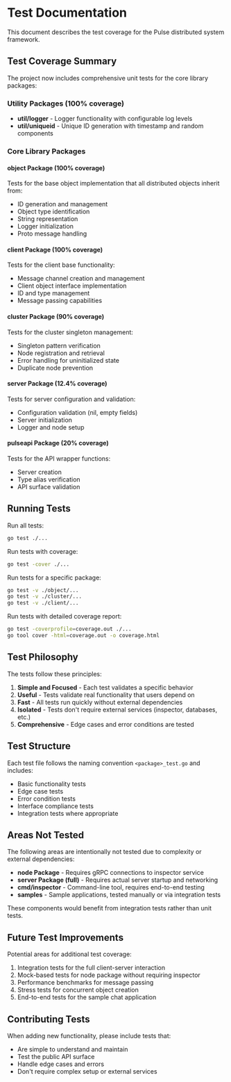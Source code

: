 # Test Documentation

This document describes the test coverage for the Pulse distributed system framework.

## Test Coverage Summary

The project now includes comprehensive unit tests for the core library packages:

### Utility Packages (100% coverage)
- **util/logger** - Logger functionality with configurable log levels
- **util/uniqueid** - Unique ID generation with timestamp and random components

### Core Library Packages

#### object Package (100% coverage)
Tests for the base object implementation that all distributed objects inherit from:
- ID generation and management
- Object type identification
- String representation
- Logger initialization
- Proto message handling

#### client Package (100% coverage)
Tests for the client base functionality:
- Message channel creation and management
- Client object interface implementation
- ID and type management
- Message passing capabilities

#### cluster Package (90% coverage)
Tests for the cluster singleton management:
- Singleton pattern verification
- Node registration and retrieval
- Error handling for uninitialized state
- Duplicate node prevention

#### server Package (12.4% coverage)
Tests for server configuration and validation:
- Configuration validation (nil, empty fields)
- Server initialization
- Logger and node setup

#### pulseapi Package (20% coverage)
Tests for the API wrapper functions:
- Server creation
- Type alias verification
- API surface validation

## Running Tests

Run all tests:
```bash
go test ./...
```

Run tests with coverage:
```bash
go test -cover ./...
```

Run tests for a specific package:
```bash
go test -v ./object/...
go test -v ./cluster/...
go test -v ./client/...
```

Run tests with detailed coverage report:
```bash
go test -coverprofile=coverage.out ./...
go tool cover -html=coverage.out -o coverage.html
```

## Test Philosophy

The tests follow these principles:
1. **Simple and Focused** - Each test validates a specific behavior
2. **Useful** - Tests validate real functionality that users depend on
3. **Fast** - All tests run quickly without external dependencies
4. **Isolated** - Tests don't require external services (inspector, databases, etc.)
5. **Comprehensive** - Edge cases and error conditions are tested

## Test Structure

Each test file follows the naming convention `<package>_test.go` and includes:
- Basic functionality tests
- Edge case tests
- Error condition tests
- Interface compliance tests
- Integration tests where appropriate

## Areas Not Tested

The following areas are intentionally not tested due to complexity or external dependencies:
- **node Package** - Requires gRPC connections to inspector service
- **server Package (full)** - Requires actual server startup and networking
- **cmd/inspector** - Command-line tool, requires end-to-end testing
- **samples** - Sample applications, tested manually or via integration tests

These components would benefit from integration tests rather than unit tests.

## Future Test Improvements

Potential areas for additional test coverage:
1. Integration tests for the full client-server interaction
2. Mock-based tests for node package without requiring inspector
3. Performance benchmarks for message passing
4. Stress tests for concurrent object creation
5. End-to-end tests for the sample chat application

## Contributing Tests

When adding new functionality, please include tests that:
- Are simple to understand and maintain
- Test the public API surface
- Handle edge cases and errors
- Don't require complex setup or external services
